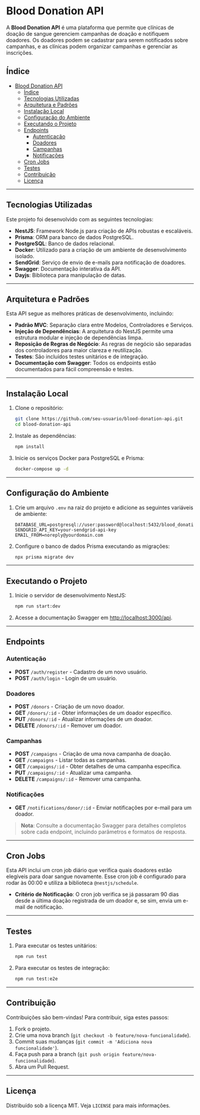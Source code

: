 # Blood Donation API

A **Blood Donation API** é uma plataforma que permite que clínicas de doação de sangue gerenciem campanhas de doação e notifiquem doadores. Os doadores podem se cadastrar para serem notificados sobre campanhas, e as clínicas podem organizar campanhas e gerenciar as inscrições.

## Índice

- [Blood Donation API](#blood-donation-api)
  - [Índice](#índice)
  - [Tecnologias Utilizadas](#tecnologias-utilizadas)
  - [Arquitetura e Padrões](#arquitetura-e-padrões)
  - [Instalação Local](#instalação-local)
  - [Configuração do Ambiente](#configuração-do-ambiente)
  - [Executando o Projeto](#executando-o-projeto)
  - [Endpoints](#endpoints)
    - [Autenticação](#autenticação)
    - [Doadores](#doadores)
    - [Campanhas](#campanhas)
    - [Notificações](#notificações)
  - [Cron Jobs](#cron-jobs)
  - [Testes](#testes)
  - [Contribuição](#contribuição)
  - [Licença](#licença)

---

## Tecnologias Utilizadas

Este projeto foi desenvolvido com as seguintes tecnologias:

- **NestJS**: Framework Node.js para criação de APIs robustas e escaláveis.
- **Prisma**: ORM para banco de dados PostgreSQL.
- **PostgreSQL**: Banco de dados relacional.
- **Docker**: Utilizado para a criação de um ambiente de desenvolvimento isolado.
- **SendGrid**: Serviço de envio de e-mails para notificação de doadores.
- **Swagger**: Documentação interativa da API.
- **Dayjs**: Biblioteca para manipulação de datas.

---

## Arquitetura e Padrões

Esta API segue as melhores práticas de desenvolvimento, incluindo:

- **Padrão MVC**: Separação clara entre Modelos, Controladores e Serviços.
- **Injeção de Dependências**: A arquitetura do NestJS permite uma estrutura modular e injeção de dependências limpa.
- **Reposição de Regras de Negócio**: As regras de negócio são separadas dos controladores para maior clareza e reutilização.
- **Testes**: São incluídos testes unitários e de integração.
- **Documentação com Swagger**: Todos os endpoints estão documentados para fácil compreensão e testes.

---

## Instalação Local

1. Clone o repositório:
    ```bash
    git clone https://github.com/seu-usuario/blood-donation-api.git
    cd blood-donation-api
    ```

2. Instale as dependências:
    ```bash
    npm install
    ```

3. Inicie os serviços Docker para PostgreSQL e Prisma:
    ```bash
    docker-compose up -d
    ```

---

## Configuração do Ambiente

1. Crie um arquivo `.env` na raiz do projeto e adicione as seguintes variáveis de ambiente:

    ```plaintext
    DATABASE_URL=postgresql://user:password@localhost:5432/blood_donation
    SENDGRID_API_KEY=your-sendgrid-api-key
    EMAIL_FROM=noreply@yourdomain.com
    ```

2. Configure o banco de dados Prisma executando as migrações:

    ```bash
    npx prisma migrate dev
    ```

---

## Executando o Projeto

1. Inicie o servidor de desenvolvimento NestJS:
    ```bash
    npm run start:dev
    ```

2. Acesse a documentação Swagger em [http://localhost:3000/api](http://localhost:3000/api).

---

## Endpoints

### Autenticação

- **POST** `/auth/register` - Cadastro de um novo usuário.
- **POST** `/auth/login` - Login de um usuário.

### Doadores

- **POST** `/donors` - Criação de um novo doador.
- **GET** `/donors/:id` - Obter informações de um doador específico.
- **PUT** `/donors/:id` - Atualizar informações de um doador.
- **DELETE** `/donors/:id` - Remover um doador.

### Campanhas

- **POST** `/campaigns` - Criação de uma nova campanha de doação.
- **GET** `/campaigns` - Listar todas as campanhas.
- **GET** `/campaigns/:id` - Obter detalhes de uma campanha específica.
- **PUT** `/campaigns/:id` - Atualizar uma campanha.
- **DELETE** `/campaigns/:id` - Remover uma campanha.

### Notificações

- **GET** `/notifications/donor/:id` - Enviar notificações por e-mail para um doador.

> **Nota**: Consulte a documentação Swagger para detalhes completos sobre cada endpoint, incluindo parâmetros e formatos de resposta.

---

## Cron Jobs

Esta API inclui um cron job diário que verifica quais doadores estão elegíveis para doar sangue novamente. Esse cron job é configurado para rodar às 00:00 e utiliza a biblioteca `@nestjs/schedule`.

- **Critério de Notificação**: O cron job verifica se já passaram 90 dias desde a última doação registrada de um doador e, se sim, envia um e-mail de notificação.

---

## Testes

1. Para executar os testes unitários:
    ```bash
    npm run test
    ```

2. Para executar os testes de integração:
    ```bash
    npm run test:e2e
    ```

---

## Contribuição

Contribuições são bem-vindas! Para contribuir, siga estes passos:

1. Fork o projeto.
2. Crie uma nova branch (`git checkout -b feature/nova-funcionalidade`).
3. Commit suas mudanças (`git commit -m 'Adiciona nova funcionalidade'`).
4. Faça push para a branch (`git push origin feature/nova-funcionalidade`).
5. Abra um Pull Request.

---

## Licença

Distribuído sob a licença MIT. Veja `LICENSE` para mais informações.